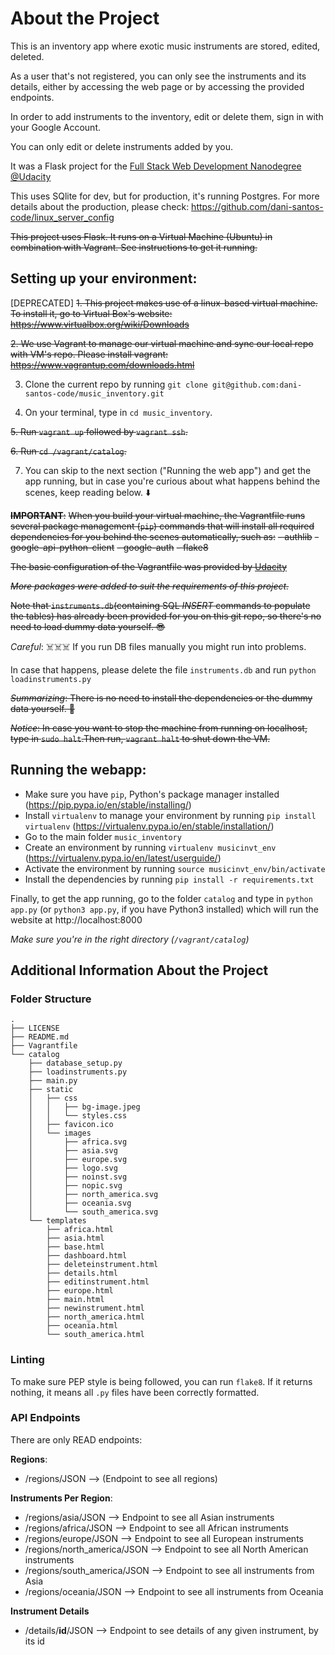 # About the Project
This is an inventory app where exotic music instruments are stored, edited, deleted.

As a user that's not registered, you can only see the instruments and its details,
either by accessing the web page or by accessing the provided endpoints.

In order to add instruments to the inventory, edit or delete them, sign in with your Google Account.

You can only edit or delete instruments added by you.

It was a Flask project for the [Full Stack Web Development
Nanodegree @Udacity](https://eu.udacity.com/course/full-stack-web-developer-nanodegree--nd004)

This uses SQlite for dev, but for production, it's running Postgres. For more details about the production, please check: https://github.com/dani-santos-code/linux_server_config

~~This project uses Flask. It runs on a Virtual Machine (Ubuntu) in combination with Vagrant. See instructions to get it running.~~

## Setting up your environment:
[DEPRECATED]
 ~~1. This project makes use of a linux-based virtual machine. To install it, go to Virtual Box's website: https://www.virtualbox.org/wiki/Downloads~~

~~2. We use Vagrant to manage our virtual machine and sync our local repo with VM's repo. Please install vagrant: https://www.vagrantup.com/downloads.html~~

3. Clone the current repo by running
`git clone git@github.com:dani-santos-code/music_inventory.git`

4. On your terminal, type in `cd music_inventory`.

~~5. Run `vagrant up` followed by `vagrant ssh`.~~

~~6. Run `cd /vagrant/catalog`.~~

7. You can skip to the next section ("Running the web app") and get the app running, but in case you're curious about what happens behind the scenes, keep reading below. ⬇️

~~**IMPORTANT**:~~
~~When you build your virtual machine, the Vagrantfile runs several package management (`pip`) commands that will install all required dependencies for you behind the scenes automatically, such as:~~
~~- authlib~~
~~- google-api-python-client~~
~~- google-auth~~
~~- flake8~~

~~The basic configuration of the Vagrantfile was provided by [Udacity](https://github.com/udacity/fullstack-nanodegree-vm)~~

~~*More packages were added to suit the requirements of this project.*~~

~~Note that `instruments.db`(containing SQL *INSERT* commands to populate the tables) has already been provided for you on this git repo, so there's no need to load dummy data yourself. 😎~~

*Careful*: ☠️☠️☠️ If you run DB files manually you might run into problems.

In case that happens, please delete the file `instruments.db` and run `python loadinstruments.py`

~~*Summarizing*: There is no need to install the dependencies or the dummy data yourself. 🔆~~

~~*Notice*:  In case you want to stop the machine from running on localhost, type in `sudo halt`.Then run, `vagrant halt` to shut down the VM.~~

## Running the webapp:

- Make sure you have `pip`, Python's package manager installed (https://pip.pypa.io/en/stable/installing/)
- Install `virtualenv` to manage your environment by running `pip install virtualenv` (https://virtualenv.pypa.io/en/stable/installation/)
- Go to the main folder `music_inventory`
- Create an environment by running `virtualenv musicinvt_env` (https://virtualenv.pypa.io/en/latest/userguide/)
- Activate the environment by running `source musicinvt_env/bin/activate`
- Install the dependencies by running `pip install -r requirements.txt`
  
Finally, to get the app running, go to the folder `catalog` and type in `python app.py` (or `python3 app.py`, if you have Python3 installed) which will run the website at http://localhost:8000

*Make sure you're in the right directory (`/vagrant/catalog`)*

## Additional Information About the Project

### Folder Structure
```
.
├── LICENSE
├── README.md
├── Vagrantfile
└── catalog
    ├── database_setup.py
    ├── loadinstruments.py
    ├── main.py
    ├── static
    │   ├── css
    │   │   ├── bg-image.jpeg
    │   │   └── styles.css
    │   ├── favicon.ico
    │   └── images
    │       ├── africa.svg
    │       ├── asia.svg
    │       ├── europe.svg
    │       ├── logo.svg
    │       ├── noinst.svg
    │       ├── nopic.svg
    │       ├── north_america.svg
    │       ├── oceania.svg
    │       └── south_america.svg
    └── templates
        ├── africa.html
        ├── asia.html
        ├── base.html
        ├── dashboard.html
        ├── deleteinstrument.html
        ├── details.html
        ├── editinstrument.html
        ├── europe.html
        ├── main.html
        ├── newinstrument.html
        ├── north_america.html
        ├── oceania.html
        └── south_america.html
 ```

### Linting

To make sure PEP style is being followed, you can run `flake8`. If it returns nothing, it means all `.py` files have been correctly formatted.


### API Endpoints
There are only READ endpoints:

**Regions**:
- /regions/JSON  --> (Endpoint to see all regions)

**Instruments Per Region**:
- /regions/asia/JSON  --> Endpoint to see all Asian instruments
- /regions/africa/JSON --> Endpoint to see all African instruments
- /regions/europe/JSON --> Endpoint to see all European instruments
- /regions/north_america/JSON --> Endpoint to see all North American instruments
- /regions/south_america/JSON --> Endpoint to see all instruments from Asia
- /regions/oceania/JSON --> Endpoint to see all instruments from Oceania

**Instrument Details**
- /details/**id**/JSON --> Endpoint to see details of any given instrument, by its id
